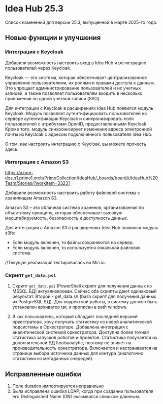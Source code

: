 # Idea Hub 25.3

Список изменений для версии 25.3, выпущенной в марте 2025-го года.


## Новые функции и улучшения

### Интеграция с Keycloak 

Добавили возможность настроить вход в Idea Hub и регистрацию пользователей через Keycloak.  

Keycloak — это система, которая обеспечивает централизованное управление пользователями, их ролями и правами доступа к данным. Это упрощает администрирование пользователей и их учетных записей, а также позволяет пользователям входить в несколько приложений по одной учетной записи (SSO).

Для интеграции с Keycloak в расширениях Idea Hub появился модуль Keycloak. Модуль позволяет аутентифицировать пользователей на сервере аутентификации Keycloak и синхронизировать поля пользователей с атрибутами OpenID, предоставленными Keycloak. Кроме того, модуль синхронизирует изменения адреса электронной почты из Keycloak с адресом подключённого пользователя Idea Hub. 

О том, как настроить интеграцию с Keycloak, вы можете прочесть здесь.
 

### Интеграция с Amazon S3 

https://azure-dos.s1.primo1.orch/PrimoCollection/IdeaHub/_boards/board/t/IdeaHub%20Team/Stories/?workitem=33231

Добавили возможность настроить работу файловой системы с хранилищем Amazon S3. 

Amazon S3 – это облачная система хранения, организованная по объектному принципу, которая обеспечивает высокую масштабируемость, безопасность и доступность данных. 

Для интеграции с Amazon S3 в расширениях Idea Hub появился модуль s3fs:
* Если модуль включен, то файлы сохраняются на сервер.
* Если модуль включен, то используется локальная файловая система.



//Текущая реализация тестировалась на Min.io.

### Скрипт `get_data.ps1`

1. Скрипт `get_data.ps1` (PowerShell скрипт для получения данных из MSSQL БД) актуализирован. Сейчас оба скрипты дают одинаковый результат. Второй - get_data.sh (bash скрипт для получения данных из PostgreSQL БД).
Для корректной работы, в систему должен быть установлен архиватор tar, и прописан в path windows.


1. Я как пользователь, который обладает последней версией оркестратора, хочу получать статистику из новой аналитической подсистемы в Оркестраторе.
   Добавлена интеграция с аналитической системой оркестратора. Доступна более точная статистика запусков роботов и проектов. Статистика получается из дополнительной БД ltoolsanalytic, поэтому не влияет на производительность оркестратора. Включается и настраивается на странице выбора источника данных для контура (аналогично статистики из метаданных очередей). 




## Исправленные ошибки

1. Поле duration импортируется неправильно
1. Была исправлена ошибка LDAP, когда при создании пользователя его Distinguished Name (DN) оказывался слишком длинным.
